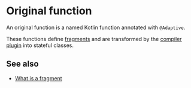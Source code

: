 # Original function

An original function is a named Kotlin function annotated with `@Adaptive`.

These functions define [fragments](def://) and are transformed by the
[compiler plugin](def://) into stateful classes.

## See also

- [What is a fragment](guide://)